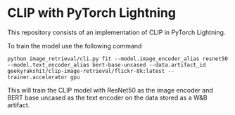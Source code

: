 # CLIP with PyTorch Lightning

This repository consists of an implementation of CLIP in PyTorch Lightning.

To train the model use the following command

```shell
python image_retrieval/cli.py fit --model.image_encoder_alias resnet50 --model.text_encoder_alias bert-base-uncased --data.artifact_id geekyrakshit/clip-image-retrieval/flickr-8k:latest --trainer.accelerator gpu
```

This will train the CLIP model with ResNet50 as the image encoder and BERT base uncased as the text encoder on the data stored as a W&B artifact.